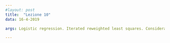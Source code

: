 ```yaml
---
#layout: post
title:  "Lezione 10"
data: 16-4-2019

args: Logistic regression. Iterated reweighted least squares. Considerazioni su Bayesian logistic regression.

---
```



